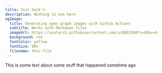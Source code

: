 ```yaml
---
title: Just hack'n
description: Nothing to see here
ogImage:
  title: Generating open graph images with Github Actions
  subtitle: Works with Markdown files
  imageUrl: https://avatars3.githubusercontent.com/u/8883368?s=40&v=4
  background: red
  fontColor: yellow
  fontSize: 90%
  filename: this-file
---
```


This is some text about some stuff that happened sometime ago
